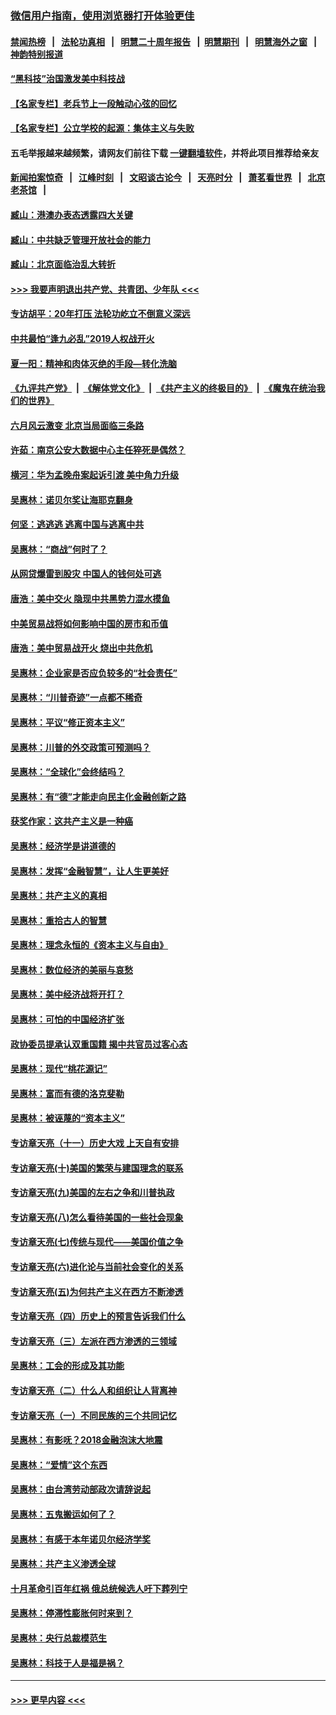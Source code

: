 ### [微信用户指南，使用浏览器打开体验更佳](https://github.com/gfw-breaker/banned-news1/blob/master/indexes/wechat-guide.md?t=0)
#### [禁闻热榜](热点新闻.md?t=0)  &nbsp;&nbsp;|&nbsp;&nbsp; [法轮功真相](https://github.com/gfw-breaker/truth/blob/master/README.md?t=0) &nbsp;&nbsp;|&nbsp;&nbsp; [明慧二十周年报告](https://github.com/gfw-breaker/mh-reports/blob/master/README.md?t=0) &nbsp;&nbsp;|&nbsp;&nbsp;[明慧期刊](https://github.com/gfw-breaker/mh-qikan) &nbsp;&nbsp;|&nbsp;&nbsp; [明慧海外之窗](https://github.com/gfw-breaker/mh-news/blob/master/README.md?t=0) &nbsp;&nbsp;|&nbsp;&nbsp; [神韵特别报道](https://github.com/gfw-breaker/mh-news/blob/master/shenyun.md?t=0)
#### [“黑科技”治国激发美中科技战](../pages/nsc423/n11638056.md?t=02062311) 
#### [【名家专栏】老兵节上一段触动心弦的回忆](../pages/nsc423/n11646016.md?t=02062311) 
#### [【名家专栏】公立学校的起源：集体主义与失败](../pages/nsc423/n11601833.md?t=02062311) 
#### 五毛举报越来越频繁，请网友们前往下载 [一键翻墙软件](https://github.com/gfw-breaker/ssr-accounts)，并将此项目推荐给亲友
#### [新闻拍案惊奇](https://github.com/gfw-breaker/banned-news1/blob/master/pages/link4.md) &nbsp;&nbsp;|&nbsp;&nbsp; [江峰时刻](https://github.com/gfw-breaker/banned-news1/blob/master/pages/link4.md) &nbsp;&nbsp;|&nbsp;&nbsp; [文昭谈古论今](https://github.com/gfw-breaker/banned-news1/blob/master/pages/link4.md) &nbsp;&nbsp;|&nbsp;&nbsp; [天亮时分](https://github.com/gfw-breaker/banned-news1/blob/master/pages/link4.md) &nbsp;&nbsp;|&nbsp;&nbsp; [萧茗看世界](https://github.com/gfw-breaker/banned-news1/blob/master/pages/link4.md) &nbsp;&nbsp;|&nbsp;&nbsp; [北京老茶馆](https://github.com/gfw-breaker/banned-news1/blob/master/pages/link4.md) &nbsp;&nbsp;|&nbsp;&nbsp; 
#### [臧山：港澳办表态透露四大关键](../pages/nsc423/n11421628.md?t=02062311) 
#### [臧山：中共缺乏管理开放社会的能力](../pages/nsc423/n11407457.md?t=02062311) 
#### [臧山：北京面临治乱大转折](../pages/nsc423/n11406895.md?t=02062311) 
#### [>>> 我要声明退出共产党、共青团、少年队 <<<](https://github.com/begood0513/goodnews/blob/master/quit/letter.md) 
#### [专访胡平：20年打压 法轮功屹立不倒意义深远](../pages/nsc423/n11398800.md?t=02062311) 
#### [中共最怕“逢九必乱”2019人权战开火](../pages/nsc423/n11385248.md?t=02062311) 
#### [夏一阳：精神和肉体灭绝的手段—转化洗脑](../pages/nsc423/n11368250.md?t=02062311) 
#### [《九评共产党》](https://github.com/begood0513/9ping.md/blob/master/README.md) &nbsp;|&nbsp; [《解体党文化》](../../../../jtdwh.md/blob/master/README.md)  &nbsp;|&nbsp; [《共产主义的终极目的》](../../../../gczydzjmd.md/blob/master/README.md) &nbsp;|&nbsp; [《魔鬼在统治我们的世界》](../../../../mgztzwmdsj.md/blob/master/README.md) 
#### [六月风云激变 北京当局面临三条路](../pages/nsc423/n11313668.md?t=02062311) 
#### [许茹：南京公安大数据中心主任猝死是偶然？](../pages/nsc423/n11064744.md?t=02062311) 
#### [横河：华为孟晚舟案起诉引渡 美中角力升级](../pages/nsc423/n11027230.md?t=02062311) 
#### [吴惠林：诺贝尔奖让海耶克翻身](../pages/nsc423/n10890049.md?t=02062311) 
#### [何坚：逃逃逃 逃离中国与逃离中共](../pages/nsc423/n10592891.md?t=02062311) 
#### [吴惠林：“商战”何时了？](../pages/nsc423/n10573558.md?t=02062311) 
#### [从网贷爆雷到股灾 中国人的钱何处可逃](../pages/nsc423/n10572800.md?t=02062311) 
#### [唐浩：美中交火 隐现中共黑势力混水摸鱼](../pages/nsc423/n10544040.md?t=02062311) 
#### [中美贸易战将如何影响中国的房市和币值](../pages/nsc423/n10543697.md?t=02062311) 
#### [唐浩：美中贸易战开火 烧出中共危机](../pages/nsc423/n10540126.md?t=02062311) 
#### [吴惠林：企业家是否应负较多的“社会责任”](../pages/nsc423/n10535022.md?t=02062311) 
#### [吴惠林：“川普奇迹”一点都不稀奇](../pages/nsc423/n10512808.md?t=02062311) 
#### [吴惠林：平议“修正资本主义”](../pages/nsc423/n10495724.md?t=02062311) 
#### [吴惠林：川普的外交政策可预测吗？](../pages/nsc423/n10462387.md?t=02062311) 
#### [吴惠林：“全球化”会终结吗？](../pages/nsc423/n10452838.md?t=02062311) 
#### [吴惠林：有“德”才能走向民主化金融创新之路](../pages/nsc423/n10432292.md?t=02062311) 
#### [获奖作家：这共产主义是一种癌](../pages/nsc423/n10431541.md?t=02062311) 
#### [吴惠林：经济学是讲道德的](../pages/nsc423/n10398014.md?t=02062311) 
#### [吴惠林：发挥“金融智慧”，让人生更美好](../pages/nsc423/n10375019.md?t=02062311) 
#### [吴惠林：共产主义的真相](../pages/nsc423/n10351394.md?t=02062311) 
#### [吴惠林：重拾古人的智慧](../pages/nsc423/n10337691.md?t=02062311) 
#### [吴惠林：理念永恒的《资本主义与自由》](../pages/nsc423/n10316274.md?t=02062311) 
#### [吴惠林：数位经济的美丽与哀愁](../pages/nsc423/n10292946.md?t=02062311) 
#### [吴惠林：美中经济战将开打？](../pages/nsc423/n10258825.md?t=02062311) 
#### [吴惠林：可怕的中国经济扩张](../pages/nsc423/n10219147.md?t=02062311) 
#### [政协委员提承认双重国籍 揭中共官员过客心态](../pages/nsc423/n10208809.md?t=02062311) 
#### [吴惠林：现代“桃花源记”](../pages/nsc423/n10185234.md?t=02062311) 
#### [吴惠林：富而有德的洛克斐勒](../pages/nsc423/n10142264.md?t=02062311) 
#### [吴惠林：被诬蔑的“资本主义”](../pages/nsc423/n10124816.md?t=02062311) 
#### [专访章天亮（十一）历史大戏 上天自有安排](../pages/nsc423/n10094905.md?t=02062311) 
#### [专访章天亮(十)美国的繁荣与建国理念的联系](../pages/nsc423/n10094899.md?t=02062311) 
#### [专访章天亮(九)美国的左右之争和川普执政](../pages/nsc423/n10094889.md?t=02062311) 
#### [专访章天亮(八)怎么看待美国的一些社会现象](../pages/nsc423/n10094857.md?t=02062311) 
#### [专访章天亮(七)传统与现代——美国价值之争](../pages/nsc423/n10093140.md?t=02062311) 
#### [专访章天亮(六)进化论与当前社会变化的关系](../pages/nsc423/n10092036.md?t=02062311) 
#### [专访章天亮(五)为何共产主义在西方不断渗透](../pages/nsc423/n10083620.md?t=02062311) 
#### [专访章天亮（四）历史上的预言告诉我们什么](../pages/nsc423/n10083606.md?t=02062311) 
#### [专访章天亮（三）左派在西方渗透的三领域](../pages/nsc423/n10081115.md?t=02062311) 
#### [吴惠林：工会的形成及其功能](../pages/nsc423/n10080633.md?t=02062311) 
#### [专访章天亮（二）什么人和组织让人背离神](../pages/nsc423/n10076637.md?t=02062311) 
#### [专访章天亮（一）不同民族的三个共同记忆](../pages/nsc423/n10074188.md?t=02062311) 
#### [吴惠林：有影呒？2018金融泡沫大地震](../pages/nsc423/n10040534.md?t=02062311) 
#### [吴惠林：“爱情”这个东西](../pages/nsc423/n10019423.md?t=02062311) 
#### [吴惠林：由台湾劳动部政次请辞说起](../pages/nsc423/n9979679.md?t=02062311) 
#### [吴惠林：五鬼搬运如何了？](../pages/nsc423/n9925338.md?t=02062311) 
#### [吴惠林：有感于本年诺贝尔经济学奖](../pages/nsc423/n9871883.md?t=02062311) 
#### [吴惠林：共产主义渗透全球](../pages/nsc423/n9812748.md?t=02062311) 
#### [十月革命引百年红祸 俄总统候选人吁下葬列宁](../pages/nsc423/n9810182.md?t=02062311) 
#### [吴惠林：停滞性膨胀何时来到？](../pages/nsc423/n9764136.md?t=02062311) 
#### [吴惠林：央行总裁模范生](../pages/nsc423/n9728134.md?t=02062311) 
#### [吴惠林：科技于人是福是祸？](../pages/nsc423/n9672982.md?t=02062311) 

----
#### [ >>> 更早内容 <<< ](../indexes/nsc423-earlier.md)
